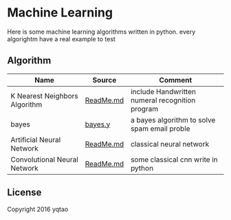 # Machine Learning 
Here is some machine learning algorithms written in python.
every algorightm have a real example to test


## Algorithm

| Name | Source |Comment |
| ---- | -------|------- |
|K Nearest Neighbors Algorithm |[ReadMe.md](./kNN/ReadMe.md) | include Handwritten numeral recognition program |
|bayes|[bayes.y](./bayes/bayes.py)|a bayes algorithm to solve spam email proble|
|Artificial Neural Network|[ReadMe.md](./ANN/ReadMe.md)|classical neural network|
|Convolutional Neural Network|[ReadMe.md](./CNN/ReadMe.md)|some classical cnn write in python |
## License

Copyright 2016 yqtao
